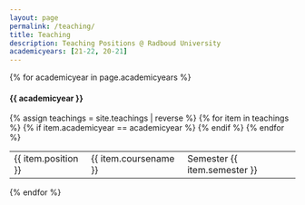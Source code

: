 ```yaml
---
layout: page
permalink: /teaching/
title: Teaching
description: Teaching Positions @ Radboud University
academicyears: [21-22, 20-21]
---
```

{% for academicyear in page.academicyears %}
#### {{ academicyear }}
  <table>
  {% assign teachings = site.teachings | reverse %}
  {% for item in teachings %}
    {% if item.academicyear == academicyear %}
      <tr class="noBorder">
        <td>{{ item.position }}</td>
        <td>{{ item.coursename  }}</td>
        <td>Semester {{ item.semester }}</td>
      </tr>
    {% endif %}
  {% endfor %}
  </table>
{% endfor %}
